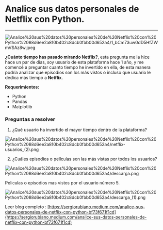 # Analice sus datos personales de Netflix con Python.

---

![Analice%20sus%20datos%20personales%20de%20Netflix%20con%20Python%2088d6ee2a810b402c8dcb0fbb00d652a4/1_bCm73uw0dD5HfZWmVSAz8w.jpeg](Analice%20sus%20datos%20personales%20de%20Netflix%20con%20Python%2088d6ee2a810b402c8dcb0fbb00d652a4/1_bCm73uw0dD5HfZWmVSAz8w.jpeg)

**¿Cuánto tiempo has pasado mirando Netflix?**, esta pregunta me la hice hace un par de días, soy usuario de esta plataforma hace 1 año, y me comencé a preguntar cuanto tiempo he invertido en ella, de esta manera podria analizar que episodios son los más vistos o incluso que usuario le dedica más tiempo a **Netflix**.

**Requerimientos:**

- Python
- Pandas
- Matplotlib

### Preguntas a resolver

1. ¿Qué usuario ha invertido el mayor tiempo dentro de la plataforma?

![Analice%20sus%20datos%20personales%20de%20Netflix%20con%20Python%2088d6ee2a810b402c8dcb0fbb00d652a4/netflix-usuarios_(2).png](Analice%20sus%20datos%20personales%20de%20Netflix%20con%20Python%2088d6ee2a810b402c8dcb0fbb00d652a4/netflix-usuarios_(2).png)

2. ¿Cuáles episodios o películas son las más vistas por todos los usuarios?

![Analice%20sus%20datos%20personales%20de%20Netflix%20con%20Python%2088d6ee2a810b402c8dcb0fbb00d652a4/descarga.png](Analice%20sus%20datos%20personales%20de%20Netflix%20con%20Python%2088d6ee2a810b402c8dcb0fbb00d652a4/descarga.png)

Peliculas o episodios mas vistos por el usuario número 5.

![Analice%20sus%20datos%20personales%20de%20Netflix%20con%20Python%2088d6ee2a810b402c8dcb0fbb00d652a4/descarga_(1).png](Analice%20sus%20datos%20personales%20de%20Netflix%20con%20Python%2088d6ee2a810b402c8dcb0fbb00d652a4/descarga_(1).png)

Leer blog completo :  [https://sergiorubiano.medium.com/analice-sus-datos-personales-de-netflix-con-python-bf73f671f1cd](https://sergiorubiano.medium.com/analice-sus-datos-personales-de-netflix-con-python-bf73f671f1cd)